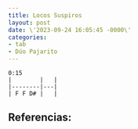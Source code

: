 ```yaml
---
title: Locos Suspiros
layout: post
date: \'2023-09-24 16:05:45 -0000\'
categories:
- tab
- Dúo Pajarito
---
```


~~~
0:15
|        |   |
|--------|---|
| F F D# |   |

~~~

Referencias:
- 
